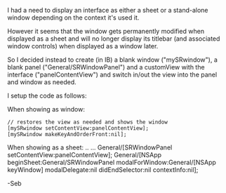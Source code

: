 

I had a need to display an interface as either a sheet or a stand-alone window depending on the context it's used it.

However it seems that the window gets permanently modified when displayed as a sheet and will no longer display its titlebar (and associated window controls) when displayed as a window later.

So I decided instead to create (in IB) a blank window ("mySRwindow"), a blank panel ("General/SRWindowPanel") and a customView with the interface ("panelContentView") and switch in/out the view into the panel and window as needed.

I setup the code as follows:
    
When showing as window:

	// restores the view as needed and shows the window
	[mySRwindow setContentView:panelContentView];
	[mySRwindow makeKeyAndOrderFront:nil];

When showing as a sheet:
..
...
	General/[SRWindowPanel setContentView:panelContentView];
	General/[NSApp beginSheet:General/SRWindowPanel modalForWindow:General/[NSApp keyWindow] modalDelegate:nil didEndSelector:nil contextInfo:nil];



-Seb